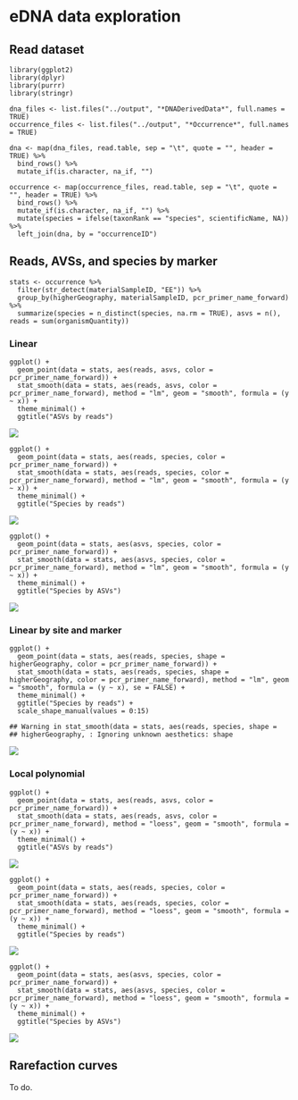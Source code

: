 # eDNA data exploration

## Read dataset

    library(ggplot2)
    library(dplyr)
    library(purrr)
    library(stringr)

    dna_files <- list.files("../output", "*DNADerivedData*", full.names = TRUE)
    occurrence_files <- list.files("../output", "*Occurrence*", full.names = TRUE)

    dna <- map(dna_files, read.table, sep = "\t", quote = "", header = TRUE) %>%
      bind_rows() %>%
      mutate_if(is.character, na_if, "")

    occurrence <- map(occurrence_files, read.table, sep = "\t", quote = "", header = TRUE) %>%
      bind_rows() %>%
      mutate_if(is.character, na_if, "") %>%
      mutate(species = ifelse(taxonRank == "species", scientificName, NA)) %>%
      left_join(dna, by = "occurrenceID")

## Reads, AVSs, and species by marker

    stats <- occurrence %>%
      filter(str_detect(materialSampleID, "EE")) %>%
      group_by(higherGeography, materialSampleID, pcr_primer_name_forward) %>%
      summarize(species = n_distinct(species, na.rm = TRUE), asvs = n(), reads = sum(organismQuantity))

### Linear

    ggplot() +
      geom_point(data = stats, aes(reads, asvs, color = pcr_primer_name_forward)) +
      stat_smooth(data = stats, aes(reads, asvs, color = pcr_primer_name_forward), method = "lm", geom = "smooth", formula = (y ~ x)) +
      theme_minimal() +
      ggtitle("ASVs by reads")

![](regressions_files/figure-markdown_strict/unnamed-chunk-3-1.png)

    ggplot() +
      geom_point(data = stats, aes(reads, species, color = pcr_primer_name_forward)) +
      stat_smooth(data = stats, aes(reads, species, color = pcr_primer_name_forward), method = "lm", geom = "smooth", formula = (y ~ x)) +
      theme_minimal() +
      ggtitle("Species by reads")

![](regressions_files/figure-markdown_strict/unnamed-chunk-3-2.png)

    ggplot() +
      geom_point(data = stats, aes(asvs, species, color = pcr_primer_name_forward)) +
      stat_smooth(data = stats, aes(asvs, species, color = pcr_primer_name_forward), method = "lm", geom = "smooth", formula = (y ~ x)) +
      theme_minimal() +
      ggtitle("Species by ASVs")

![](regressions_files/figure-markdown_strict/unnamed-chunk-3-3.png)

### Linear by site and marker

    ggplot() +
      geom_point(data = stats, aes(reads, species, shape = higherGeography, color = pcr_primer_name_forward)) +
      stat_smooth(data = stats, aes(reads, species, shape = higherGeography, color = pcr_primer_name_forward), method = "lm", geom = "smooth", formula = (y ~ x), se = FALSE) +
      theme_minimal() +
      ggtitle("Species by reads") +
      scale_shape_manual(values = 0:15)

    ## Warning in stat_smooth(data = stats, aes(reads, species, shape =
    ## higherGeography, : Ignoring unknown aesthetics: shape

![](regressions_files/figure-markdown_strict/unnamed-chunk-4-1.png)

### Local polynomial

    ggplot() +
      geom_point(data = stats, aes(reads, asvs, color = pcr_primer_name_forward)) +
      stat_smooth(data = stats, aes(reads, asvs, color = pcr_primer_name_forward), method = "loess", geom = "smooth", formula = (y ~ x)) +
      theme_minimal() +
      ggtitle("ASVs by reads")

![](regressions_files/figure-markdown_strict/unnamed-chunk-5-1.png)

    ggplot() +
      geom_point(data = stats, aes(reads, species, color = pcr_primer_name_forward)) +
      stat_smooth(data = stats, aes(reads, species, color = pcr_primer_name_forward), method = "loess", geom = "smooth", formula = (y ~ x)) +
      theme_minimal() +
      ggtitle("Species by reads")

![](regressions_files/figure-markdown_strict/unnamed-chunk-5-2.png)

    ggplot() +
      geom_point(data = stats, aes(asvs, species, color = pcr_primer_name_forward)) +
      stat_smooth(data = stats, aes(asvs, species, color = pcr_primer_name_forward), method = "loess", geom = "smooth", formula = (y ~ x)) +
      theme_minimal() +
      ggtitle("Species by ASVs")

![](regressions_files/figure-markdown_strict/unnamed-chunk-5-3.png)

## Rarefaction curves

To do.
